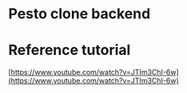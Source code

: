 # Pesto clone backend

# Reference tutorial

[https://www.youtube.com/watch?v=JTIm3ChI-6w](https://www.youtube.com/watch?v=JTIm3ChI-6w)
